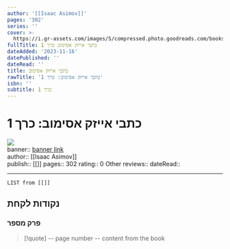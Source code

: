 ```yaml
---
author: '[[Isaac Asimov]]'
pages: '302'
series: ''
cover: >-
  https://i.gr-assets.com/images/S/compressed.photo.goodreads.com/books/1659283885l/61796172._SY475_.jpg
fullTitle: כתבי אייזק אסימוב כרך 1
dateAdded: '2023-11-16'
datePublished: ''
dateRead: ''
title: כתבי אייזק אסימוב
rawTitle: 'כתבי אייזק אסימוב: כרך 1'
isbn: ''
subtitle: כרך 1
---
```

# כתבי אייזק אסימוב: כרך 1

![](https:&#x2F;&#x2F;i.gr-assets.com&#x2F;images&#x2F;S&#x2F;compressed.photo.goodreads.com&#x2F;books&#x2F;1659283885l&#x2F;61796172._SY475_.jpg)  
banner:: [banner link](https:&#x2F;&#x2F;i.gr-assets.com&#x2F;images&#x2F;S&#x2F;compressed.photo.goodreads.com&#x2F;books&#x2F;1659283885l&#x2F;61796172._SY475_.jpg)  
author:: [[Isaac Asimov]]  
publish:: [[]]
pages:: 302
rating:: 0 
Other reviews:: 
dateRead:: 

<hr  style="clear:both"/>



```dataview
LIST from [[]]
```

## נקודות לקחת 

### פרק מספר
> [!quote] -- page number -- 
>  content from the book




```
